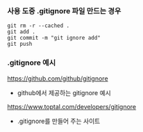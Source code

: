 ### 사용 도중 .gitignore 파일 만드는 경우
```
git rm -r --cached .
git add .
git commit -m "git ignore add"
git push
```

### .gitignore 예시
https://github.com/github/gitignore
- github에서 제공하는 gitignore 예시

https://www.toptal.com/developers/gitignore
- .gitignore를 만들어 주는 사이트
